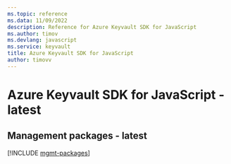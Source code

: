 ```yaml
---
ms.topic: reference
ms.data: 11/09/2022
description: Reference for Azure Keyvault SDK for JavaScript
ms.author: timov
ms.devlang: javascript
ms.service: keyvault
title: Azure Keyvault SDK for JavaScript
author: timovv
---
```

# Azure Keyvault SDK for JavaScript - latest

## Management packages - latest
[!INCLUDE [mgmt-packages](keyvault-mgmt-index.md)]